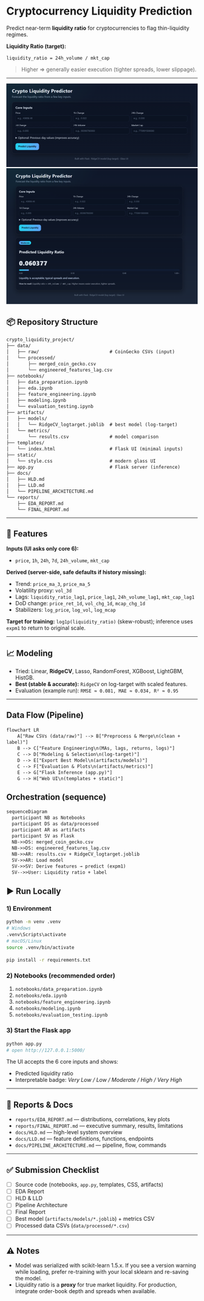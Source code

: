 
# Cryptocurrency Liquidity Prediction

Predict near-term **liquidity ratio** for cryptocurrencies to flag thin-liquidity regimes.

**Liquidity Ratio (target):**
```
liquidity_ratio = 24h_volume / mkt_cap
```
> Higher ⇒ generally easier execution (tighter spreads, lower slippage).

---
![Project Screenshot](ProjectUI/img2.png)
![Project Screenshot](ProjectUI/img3.png)


## 📦 Repository Structure

```
crypto_liquidity_project/
├── data/
│   ├── raw/                          # CoinGecko CSVs (input)
│   └── processed/
│       ├── merged_coin_gecko.csv
│       └── engineered_features_lag.csv
├── notebooks/
│   ├── data_preparation.ipynb
│   ├── eda.ipynb
│   ├── feature_engineering.ipynb
│   ├── modeling.ipynb
│   └── evaluation_testing.ipynb
├── artifacts/
│   ├── models/
│   │   └── RidgeCV_logtarget.joblib  # best model (log-target)
│   └── metrics/
│       └── results.csv               # model comparison
├── templates/
│   └── index.html                    # Flask UI (minimal inputs)
├── static/
│   └── style.css                     # modern glass UI
├── app.py                            # Flask server (inference)
├── docs/
│   ├── HLD.md
│   ├── LLD.md
│   └── PIPELINE_ARCHITECTURE.md
└── reports/
    ├── EDA_REPORT.md
    └── FINAL_REPORT.md
```

---

## 🧠 Features

**Inputs (UI asks only core 6):**
- `price`, `1h`, `24h`, `7d`, `24h_volume`, `mkt_cap`

**Derived (server-side, safe defaults if history missing):**
- Trend: `price_ma_3`, `price_ma_5`
- Volatility proxy: `vol_3d`
- Lags: `liquidity_ratio_lag1`, `price_lag1`, `24h_volume_lag1`, `mkt_cap_lag1`
- DoD change: `price_ret_1d`, `vol_chg_1d`, `mcap_chg_1d`
- Stabilizers: `log_price`, `log_vol`, `log_mcap`

**Target for training:** `log1p(liquidity_ratio)` (skew-robust); inference uses `expm1` to return to original scale.

---

## 📈 Modeling

- Tried: Linear, **RidgeCV**, Lasso, RandomForest, XGBoost, LightGBM, HistGB.
- **Best (stable & accurate):** `RidgeCV` on log-target with scaled features.
- Evaluation (example run): `RMSE ≈ 0.081, MAE ≈ 0.034, R² ≈ 0.95`

---

## Data Flow (Pipeline)

```mermaid
flowchart LR
    A["Raw CSVs (data/raw)"] --> B["Preprocess & Merge\n(clean + label)"]
    B --> C["Feature Engineering\n(MAs, lags, returns, logs)"]
    C --> D["Modeling & Selection\n(log-target)"]
    D --> E["Export Best Model\n(artifacts/models)"]
    C --> F["Evaluation & Plots\n(artifacts/metrics)"]
    E --> G["Flask Inference (app.py)"]
    G --> H["Web UI\n(templates + static)"]
```

## Orchestration (sequence)
```mermaid
sequenceDiagram
  participant NB as Notebooks
  participant DS as data/processed
  participant AR as artifacts
  participant SV as Flask
  NB->>DS: merged_coin_gecko.csv
  NB->>DS: engineered_features_lag.csv
  NB->>AR: results.csv + RidgeCV_logtarget.joblib
  SV->>AR: Load model
  SV->>SV: Derive features → predict (expm1)
  SV-->>User: Liquidity ratio + label
```

## ▶️ Run Locally

### 1) Environment
```bash
python -m venv .venv
# Windows
.venv\Scripts\activate
# macOS/Linux
source .venv/bin/activate

pip install -r requirements.txt
```

### 2) Notebooks (recommended order)
1. `notebooks/data_preparation.ipynb`
2. `notebooks/eda.ipynb`
3. `notebooks/feature_engineering.ipynb`
4. `notebooks/modeling.ipynb`
5. `notebooks/evaluation_testing.ipynb`

### 3) Start the Flask app
```bash
python app.py
# open http://127.0.0.1:5000/
```

The UI accepts the 6 core inputs and shows:
- Predicted liquidity ratio
- Interpretable badge: *Very Low / Low / Moderate / High / Very High*

---

## 📜 Reports & Docs

- `reports/EDA_REPORT.md` — distributions, correlations, key plots
- `reports/FINAL_REPORT.md` — executive summary, results, limitations
- `docs/HLD.md` — high-level system overview
- `docs/LLD.md` — feature definitions, functions, endpoints
- `docs/PIPELINE_ARCHITECTURE.md` — pipeline, flow, commands

---

## ✅ Submission Checklist

- [ ] Source code (notebooks, `app.py`, templates, CSS, artifacts)
- [ ] EDA Report
- [ ] HLD & LLD
- [ ] Pipeline Architecture
- [ ] Final Report
- [ ] Best model (`artifacts/models/*.joblib`) + metrics CSV
- [ ] Processed data CSVs (`data/processed/*.csv`)

---

## ⚠️ Notes

- Model was serialized with scikit-learn 1.5.x. If you see a version warning while loading,
  prefer re-training with your local sklearn and re-saving the model.
- Liquidity ratio is a **proxy** for true market liquidity. For production,
  integrate order-book depth and spreads when available.

